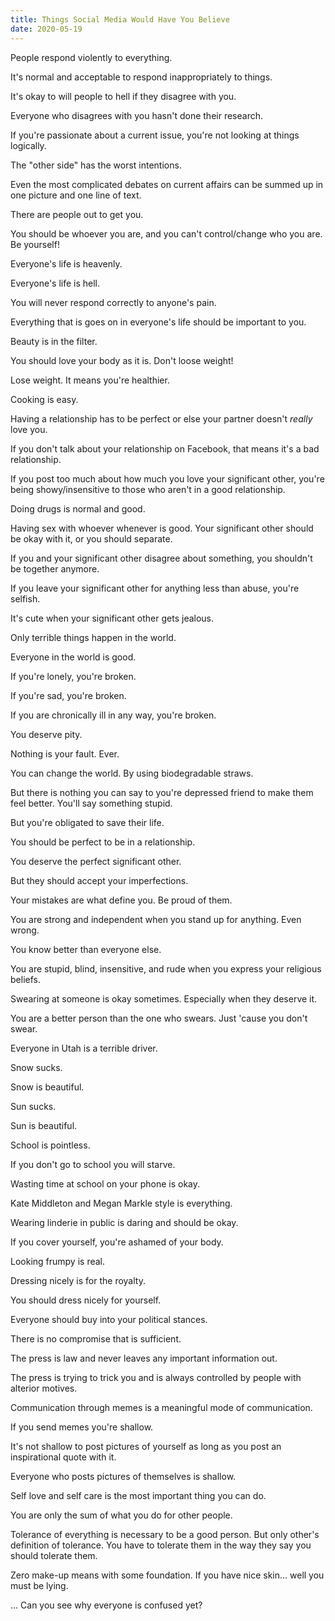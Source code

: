 ```yaml
---
title: Things Social Media Would Have You Believe
date: 2020-05-19
---
```


People respond violently to everything.

It's normal and acceptable to respond inappropriately to things.

It's okay to will people to hell if they disagree with you.

Everyone who disagrees with you hasn't done their research.

If you're passionate about a current issue, you're not looking at things logically.

The "other side" has the worst intentions.

Even the most complicated debates on current affairs can be summed up in one picture and one line of text.

There are people out to get you.

You should be whoever you are, and you can't control/change who you are. Be yourself!

Everyone's life is heavenly.

Everyone's life is hell.

You will never respond correctly to anyone's pain.

Everything that is goes on in everyone's life should be important to you.

Beauty is in the filter.

You should love your body as it is. Don't loose weight!

Lose weight. It means you're healthier.

Cooking is easy.

Having a relationship has to be perfect or else your partner doesn't *really* love you.

If you don't talk about your relationship on Facebook, that means it's a bad relationship.

If you post too much about how much you love your significant other, you're being showy/insensitive to those who aren't in a good relationship.

Doing drugs is normal and good.

Having sex with whoever whenever is good. Your significant other should be okay with it, or you should separate.

If you and your significant other disagree about something, you shouldn't be together anymore.

If you leave your significant other for anything less than abuse, you're selfish.

It's cute when your significant other gets jealous.

Only terrible things happen in the world.

Everyone in the world is good.

If you're lonely, you're broken.

If you're sad, you're broken.

If you are chronically ill in any way, you're broken.

You deserve pity.

Nothing is your fault. Ever.

You can change the world. By using biodegradable straws.

But there is nothing you can say to you're depressed friend to make them feel better. You'll say something stupid.

But you're obligated to save their life.

You should be perfect to be in a relationship.

You deserve the perfect significant other.

But they should accept your imperfections.

Your mistakes are what define you. Be proud of them.

You are strong and independent when you stand up for anything. Even wrong.

You know better than everyone else.

You are stupid, blind, insensitive, and rude when you express your religious beliefs.

Swearing at someone is okay sometimes. Especially when they deserve it.

You are a better person than the one who swears. Just 'cause you don't swear.

Everyone in Utah is a terrible driver.

Snow sucks.

Snow is beautiful.

Sun sucks.

Sun is beautiful.

School is pointless.

If you don't go to school you will starve.

Wasting time at school on your phone is okay.

Kate Middleton and Megan Markle style is everything.

Wearing linderie in public is daring and should be okay.

If you cover yourself, you're ashamed of your body.

Looking frumpy is real. 

Dressing nicely is for the royalty.

You should dress nicely for yourself.

Everyone should buy into your political stances.

There is no compromise that is sufficient.

The press is law and never leaves any important information out.

The press is trying to trick you and is always controlled by people with alterior motives.

Communication through memes is a meaningful mode of communication.

If you send memes you're shallow.

It's not shallow to post pictures of yourself as long as you post an inspirational quote with it.

Everyone who posts pictures of themselves is shallow.

Self love and self care is the most important thing you can do.

You are only the sum of what you do for other people.

Tolerance of everything is necessary to be a good person. But only other's definition of tolerance. You have to tolerate them in the way they say you should tolerate them.

Zero make-up means with some foundation. If you have nice skin... well you must be lying.



... Can you see why everyone is confused yet?


